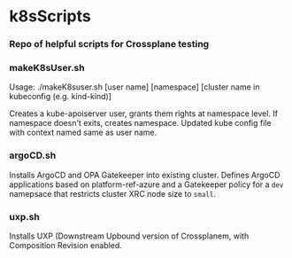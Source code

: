 # k8sScripts

### Repo of helpful scripts for Crossplane testing

### makeK8sUser.sh

Usage: ./makeK8suser.sh [user name] [namespace] [cluster name in kubeconfig (e.g. kind-kind)]

Creates a kube-apoiserver user, grants them rights at namespace level. If namespace doesn't exits, creates namespace. Updated kube config file with context named same as user name.

### argoCD.sh

Installs ArgoCD and OPA Gatekeeper into existing cluster. Defines ArgoCD applications based on platform-ref-azure and a Gatekeeper policy for a `dev` namepsace that restricts cluster XRC node size to `small`.

### uxp.sh

Installs UXP (Downstream Upbound version of Crossplanem, with Composition Revision enabled.

